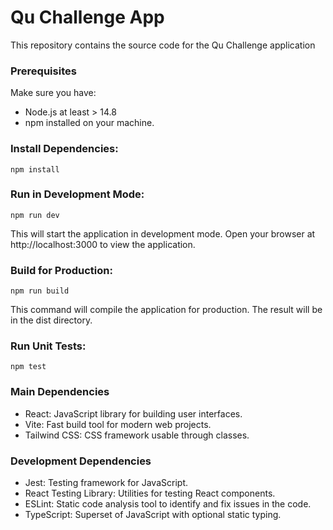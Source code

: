 # Qu Challenge App

This repository contains the source code for the Qu Challenge application

### Prerequisites

Make sure you have:

- Node.js at least > 14.8
- npm installed on your machine.

### Install Dependencies:

```
npm install
```

### Run in Development Mode:

```
npm run dev
```

This will start the application in development mode. Open your browser at http://localhost:3000 to view the application.

### Build for Production:

```
npm run build
```

This command will compile the application for production. The result will be in the dist directory.

### Run Unit Tests:

```
npm test
```

### Main Dependencies

- React: JavaScript library for building user interfaces.
- Vite: Fast build tool for modern web projects.
- Tailwind CSS: CSS framework usable through classes.

### Development Dependencies

- Jest: Testing framework for JavaScript.
- React Testing Library: Utilities for testing React components.
- ESLint: Static code analysis tool to identify and fix issues in the code.
- TypeScript: Superset of JavaScript with optional static typing.
